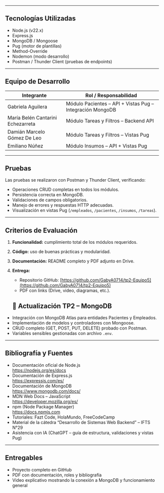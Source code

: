 
---

## Tecnologías Utilizadas

- Node.js (v22.x)  
- Express.js  
- MongoDB / Mongoose  
- Pug (motor de plantillas)  
- Method-Override  
- Nodemon (modo desarrollo)  
- Postman / Thunder Client (pruebas de endpoints)

---

## Equipo de Desarrollo

| Integrante | Rol / Responsabilidad |
|-------------|-----------------------|
| Gabriela Aguilera | Módulo Pacientes – API + Vistas Pug – Integración MongoDB |
| María Belén Cantarini Echezarreta | Módulo Tareas y Filtros – Backend API |
| Damián Marcelo Gómez De Leo | Módulo Tareas y Filtros – Vistas Pug |
| Emiliano Núñez | Módulo Insumos – API + Vistas Pug |

---

## Pruebas

Las pruebas se realizaron con Postman y Thunder Client, verificando:  
- Operaciones CRUD completas en todos los módulos.  
- Persistencia correcta en MongoDB.  
- Validaciones de campos obligatorios.  
- Manejo de errores y respuestas HTTP adecuadas.  
- Visualización en vistas Pug (`/empleados`, `/pacientes`, `/insumos`, `/tareas`).

---

## Criterios de Evaluación

1. **Funcionalidad:** cumplimiento total de los módulos requeridos.  
2. **Código:** uso de buenas prácticas y modularidad.  
3. **Documentación:** README completo y PDF adjunto en Drive.  
4. **Entrega:**  
   - Repositorio GitHub: [https://github.com/GabyA0714/tp2-Equipo5](https://github.com/GabyA0714/tp2-Equipo5)  
   - PDF con links (Drive, video, diagramas, etc.).  

   ## 🚀 Actualización TP2 – MongoDB
- Integración con MongoDB Atlas para entidades Pacientes y Empleados.
- Implementación de modelos y controladores con Mongoose.
- CRUD completo (GET, POST, PUT, DELETE) probado con Postman.
- Variables sensibles gestionadas con archivo `.env`.


---

## Bibliografía y Fuentes

- Documentación oficial de Node.js  
  https://nodejs.org/es/docs  
- Documentación de Express.js  
  https://expressjs.com/es/  
- Documentación de MongoDB  
  https://www.mongodb.com/docs/  
- MDN Web Docs – JavaScript  
  https://developer.mozilla.org/es/  
- npm (Node Package Manager)  
  https://docs.npmjs.com  
- Tutoriales: Fazt Code, HolaMundo, FreeCodeCamp  
- Material de la cátedra “Desarrollo de Sistemas Web Backend” – IFTS N°29  
- Asistencia con IA (ChatGPT – guía de estructura, validaciones y vistas Pug)

---

## Entregables

- Proyecto completo en GitHub  
- PDF con documentación, roles y bibliografía  
- Video explicativo mostrando la conexión a MongoDB y funcionamiento general
